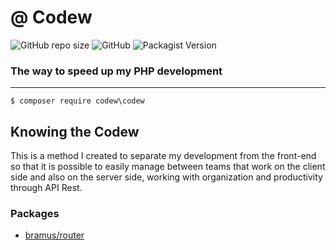# @ Codew

![GitHub repo size](https://img.shields.io/github/repo-size/ianpatricck/codew) ![GitHub](https://img.shields.io/github/license/ianpatricck/codew)
![Packagist Version](https://img.shields.io/packagist/v/codew/codew)

### The way to speed up my PHP development

---

```
$ composer require codew\codew
```

## Knowing the Codew

This is a method I created to separate my development from the front-end so that it is possible to easily manage between teams that work on the client side and also on the server side, working with organization and productivity through API Rest.

### Packages

- [bramus/router](https://github.com/bramus/router)
